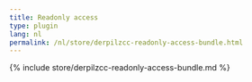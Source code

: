 ```yaml
---
title: Readonly access
type: plugin
lang: nl
permalink: /nl/store/derpilzcc-readonly-access-bundle.html
---
```


{% include store/derpilzcc-readonly-access-bundle.md %}
